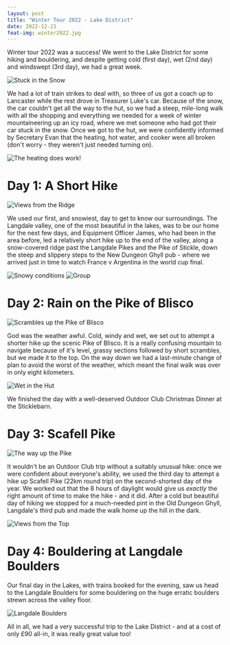 ```yaml
---
layout: post
title: "Winter Tour 2022 - Lake District"
date: 2022-12-21
feat-img: winter2022.jpg
---
```


Winter tour 2022 was a success! We went to the Lake District for some hiking and bouldering, and despite getting cold (first day), wet (2nd day) and windswept (3rd day), we had a great week.

![Stuck in the Snow](../../../img/posts/winter2022-1.jpg)

We had a lot of train strikes to deal with, so three of us got a coach up to Lancaster while the rest drove in Treasurer Luke's car. Because of the snow, the car couldn't get all the way to the hut, so we had a steep, mile-long walk with all the shopping and everything we needed for a week of winter mountaineering up an icy road, where we met someone who had got their car stuck in the snow. Once we got to the hut, we were confidently informed by Secretary Evan that the heating, hot water, and cooker were all broken (don't worry - they weren't just needed turning on).

![The heating does work!](../../../img/posts/winter2022-2.JPG)

# Day 1: A Short Hike

![Views from the Ridge](../../../img/posts/winter2022.jpg)

We used our first, and snowiest, day to get to know our surroundings. The Langdale valley, one of the most beautiful in the lakes, was to be our home for the next few days, and Equipment Officer James, who had been in the area before, led a relatively short hike up to the end of the valley, along a snow-covered ridge past the Langdale Pikes and the Pike of Stickle, down the steep and slippery steps to the New Dungeon Ghyll pub - where we arrived just in time to watch France v Argentina in the world cup final.

![Snowy conditions](../../../img/posts/winter2022-3.jpg)
![Group](../../../img/posts/winter2022-4.jpg)

# Day 2: Rain on the Pike of Blisco

![Scrambles up the Pike of Blisco](../../../img/posts/winter2022-5.jpg)

God was the weather awful. Cold, windy and wet, we set out to attempt a shorter hike up the scenic Pike of Blisco. It is a really confusing mountain to navigate because of it's level, grassy sections followed by short scrambles, but we made it to the top. On the way down we had a last-minute change of plan to avoid the worst of the weather, which meant the final walk was over in only eight kilometers.

![Wet in the Hut](../../../img/posts/winter2022-6.jpg)

We finished the day with a well-deserved Outdoor Club Christmas Dinner at the Sticklebarn.

# Day 3: Scafell Pike

![The way up the Pike](../../../img/posts/winter2022-7.jpg)

It wouldn't be an Outdoor Club trip without a suitably unusual hike: once we were confident about everyone's ability, we used the third day to attempt a hike up Scafell Pike (22km round trip) on the second-shortest day of the year. We worked out that the 8 hours of daylight would give us *exactly* the right amount of time to make the hike - and it did. After a cold but beautiful day of hiking we stopped for a much-needed pint in the Old Dungeon Ghyll, Langdale's third pub and made the walk home up the hill in the dark.

![Views from the Top](../../../img/posts/winter2022-8.jpg)

# Day 4: Bouldering at Langdale Boulders

Our final day in the Lakes, with trains booked for the evening, saw us head to the Langdale Boulders for some bouldering on the huge erratic boulders strewn across the valley floor. 

![Langdale Boulders](../../../img/posts/winter2022-9.jpg)

All in all, we had a very successful trip to the Lake District - and at a cost of only £90 all-in, it was really great value too!
